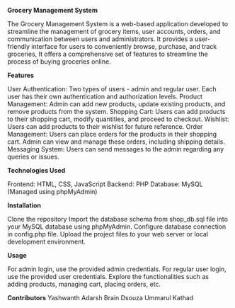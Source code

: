 **Grocery Management System**

The Grocery Management System is a web-based application developed to streamline the management of grocery items, user accounts, orders, and communication between users and administrators. It provides a user-friendly interface for users to conveniently browse, purchase, and track groceries, It offers a comprehensive set of features to streamline the process of buying groceries online.

**Features**

User Authentication: Two types of users - admin and regular user. Each user has their own authentication and authorization levels.
Product Management: Admin can add new products, update existing products, and remove products from the system.
Shopping Cart: Users can add products to their shopping cart, modify quantities, and proceed to checkout.
Wishlist: Users can add products to their wishlist for future reference.
Order Management: Users can place orders for the products in their shopping cart. Admin can view and manage these orders, including shipping details.
Messaging System: Users can send messages to the admin regarding any queries or issues.

**Technologies Used**

Frontend: HTML, CSS, JavaScript
Backend: PHP
Database: MySQL (Managed using phpMyAdmin)

**Installation**

Clone the repository
Import the database schema from shop_db.sql file into your MySQL database using phpMyAdmin.
Configure database connection in config.php file.
Upload the project files to your web server or local development environment.

**Usage**

For admin login, use the provided admin credentials.
For regular user login, use the provided user credentials.
Explore the functionalities such as adding products, managing cart, placing orders, etc.


**Contributors**
Yashwanth 
Adarsh
Brain Dsouza
Ummarul Kathad
